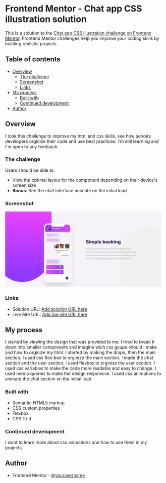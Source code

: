 # Frontend Mentor - Chat app CSS illustration solution

This is a solution to the [Chat app CSS illustration challenge on Frontend Mentor](https://www.frontendmentor.io/challenges/chat-app-css-illustration-O5auMkFqY). Frontend Mentor challenges help you improve your coding skills by building realistic projects. 

## Table of contents

- [Overview](#overview)
  - [The challenge](#the-challenge)
  - [Screenshot](#screenshot)
  - [Links](#links)
- [My process](#my-process)
  - [Built with](#built-with)
  - [Continued development](#continued-development)
- [Author](#author)


## Overview
I took this challenge to improve my html and css skills, see how senoirs developers orginize their code and use best practices. I'm still learning and I'm open to any feedback.

### The challenge

Users should be able to:

- View the optimal layout for the component depending on their device's screen size
- **Bonus**: See the chat interface animate on the initial load

### Screenshot

![](./screenshot.png)



### Links

- Solution URL: [Add solution URL here](https://github.com/youssefKetata/chat-app-css-illustration)
- Live Site URL: [Add live site URL here](https://chat-app-css-illustration-ebon.vercel.app/)

## My process
I started by viewing the design that was provided to me. I tried to break it down into smaller components and imagine wich css goups should i make and how to orginize my html.
I started by making the drops, then the main section. I used css flex-box to orginize the main section. I made the chat section and the user section. I used flexbox to orginize the user section. I used css variables to make the code more readable and easy to change. I used media queries to make the design responsive. I used css animations to animate the chat section on the initial load.

### Built with

- Semantic HTML5 markup
- CSS custom properties
- Flexbox
- CSS Grid


### Continued development

I want to learn more about css animations and how to use them in my projects.


## Author

- Frontend Mentor - [@yourusername](https://www.frontendmentor.io/profile/youssefKetata)


